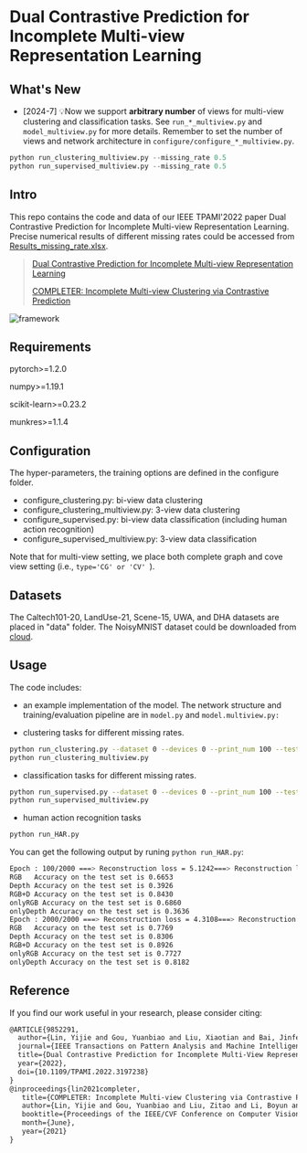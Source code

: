 # Dual Contrastive Prediction for Incomplete Multi-view Representation Learning

## What's New

- [2024-7] 💡Now we support **arbitrary number** of views for multi-view clustering and classification tasks. See `run_*_multiview.py` and `model_multiview.py` for more details. Remember to set the number of views and network architecture in `configure/configure_*_multiview.py`.
```python
python run_clustering_multiview.py --missing_rate 0.5
python run_supervised_multiview.py --missing_rate 0.5
```


## Intro
This repo contains the code and data of our IEEE TPAMI'2022 paper Dual Contrastive Prediction for Incomplete Multi-view Representation Learning. Precise numerical results of different missing rates could be accessed from [Results_missing_rate.xlsx](https://github.com/XLearning-SCU/2022-TPAMI-DCP/blob/main/Results_missing_rate.xlsx).

> [Dual Contrastive Prediction for Incomplete Multi-view Representation Learning](http://pengxi.me/wp-content/uploads/2023/02/DCP-2023_compressed.pdf)
>
> [COMPLETER: Incomplete Multi-view Clustering via Contrastive Prediction](http://pengxi.me/wp-content/uploads/2021/03/2021CVPR-completer.pdf)

![framework](figure//framework.png)

## Requirements

pytorch>=1.2.0 

numpy>=1.19.1

scikit-learn>=0.23.2

munkres>=1.1.4

## Configuration

The hyper-parameters, the training options are defined in the configure folder.
- configure_clustering.py: bi-view data clustering
- configure_clustering_multiview.py: 3-view data clustering
- configure_supervised.py: bi-view data classification (including human action recognition)
- configure_supervised_multiview.py: 3-view data classification

Note that for multi-view setting, we place both complete graph and cove view setting (i.e., ```type='CG' or 'CV' ```).

## Datasets

The Caltech101-20, LandUse-21, Scene-15, UWA, and DHA datasets are placed in "data" folder. The NoisyMNIST dataset could be downloaded from [cloud](https://drive.google.com/file/d/1b__tkQMHRrYtcCNi_LxnVVTwB-TWdj93/view?usp=sharing).

## Usage

The code includes:

- an example implementation of the model. The network structure and training/evaluation pipeline are in 
```model.py``` and ```model.multiview.py: ```

- clustering tasks for different missing rates.
```bash
python run_clustering.py --dataset 0 --devices 0 --print_num 100 --test_time 5 --missing_rate 0.5
python run_clustering_multiview.py 
```
- classification tasks for different missing rates.
```bash
python run_supervised.py --dataset 0 --devices 0 --print_num 100 --test_time 5 --missing_rate 0.5
python run_supervised_multiview.py
```
- human action recognition tasks
```bash
python run_HAR.py 
```

You can get the following output by runing ```python run_HAR.py```:

```bash
Epoch : 100/2000 ===> Reconstruction loss = 5.1242===> Reconstruction loss = 0.0489 ===> Map loss = 0.0001 ===> Map loss = 0.0001 ===> Loss_icl = -7.4860e+01 ===> Loss_ccl = 1.2800e+02 ===> All loss = 5.3657e+01
RGB   Accuracy on the test set is 0.6653
Depth Accuracy on the test set is 0.3926
RGB+D Accuracy on the test set is 0.8430
onlyRGB Accuracy on the test set is 0.6860
onlyDepth Accuracy on the test set is 0.3636
Epoch : 2000/2000 ===> Reconstruction loss = 4.3108===> Reconstruction loss = 0.0163 ===> Map loss = 0.0001 ===> Map loss = 0.0004 ===> Loss_icl = -7.7413e+01 ===> Loss_ccl = 1.2800e+02 ===> All loss = 5.1020e+01
RGB   Accuracy on the test set is 0.7769
Depth Accuracy on the test set is 0.8306
RGB+D Accuracy on the test set is 0.8926
onlyRGB Accuracy on the test set is 0.7727
onlyDepth Accuracy on the test set is 0.8182
```

## Reference

If you find our work useful in your research, please consider citing:

```latex
@ARTICLE{9852291,
  author={Lin, Yijie and Gou, Yuanbiao and Liu, Xiaotian and Bai, Jinfeng and Lv, Jiancheng and Peng, Xi},
  journal={IEEE Transactions on Pattern Analysis and Machine Intelligence}, 
  title={Dual Contrastive Prediction for Incomplete Multi-View Representation Learning}, 
  year={2022},
  doi={10.1109/TPAMI.2022.3197238}
}
@inproceedings{lin2021completer,
   title={COMPLETER: Incomplete Multi-view Clustering via Contrastive Prediction},
   author={Lin, Yijie and Gou, Yuanbiao and Liu, Zitao and Li, Boyun and Lv, Jiancheng and Peng, Xi},
   booktitle={Proceedings of the IEEE/CVF Conference on Computer Vision and Pattern Recognition (CVPR)},
   month={June},
   year={2021}
}
```

